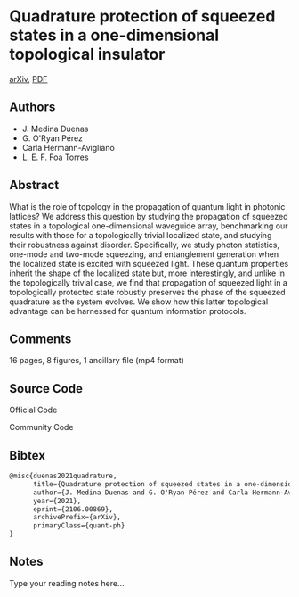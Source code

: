 
# Quadrature protection of squeezed states in a one-dimensional topological insulator

[arXiv](https://arxiv.org/abs/2106.0869), [PDF](https://arxiv.org/pdf/2106.0869.pdf)

## Authors

- J. Medina Duenas
- G. O'Ryan Pérez
- Carla Hermann-Avigliano
- L. E. F. Foa Torres

## Abstract

What is the role of topology in the propagation of quantum light in photonic lattices? We address this question by studying the propagation of squeezed states in a topological one-dimensional waveguide array, benchmarking our results with those for a topologically trivial localized state, and studying their robustness against disorder. Specifically, we study photon statistics, one-mode and two-mode squeezing, and entanglement generation when the localized state is excited with squeezed light. These quantum properties inherit the shape of the localized state but, more interestingly, and unlike in the topologically trivial case, we find that propagation of squeezed light in a topologically protected state robustly preserves the phase of the squeezed quadrature as the system evolves. We show how this latter topological advantage can be harnessed for quantum information protocols.

## Comments

16 pages, 8 figures, 1 ancillary file (mp4 format)

## Source Code

Official Code



Community Code



## Bibtex

```tex
@misc{duenas2021quadrature,
      title={Quadrature protection of squeezed states in a one-dimensional topological insulator}, 
      author={J. Medina Duenas and G. O'Ryan Pérez and Carla Hermann-Avigliano and L. E. F. Foa Torres},
      year={2021},
      eprint={2106.00869},
      archivePrefix={arXiv},
      primaryClass={quant-ph}
}
```

## Notes

Type your reading notes here...


